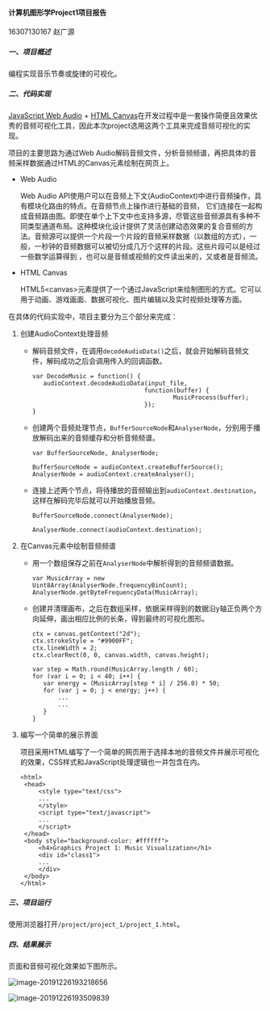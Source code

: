 #### 计算机图形学Project1项目报告

16307130167 赵广源

##### 一、项目概述

编程实现音乐节奏或旋律的可视化。

##### 二、代码实现

[JavaScript Web Audio](https://developer.mozilla.org/zh-CN/docs/Web/API/Web_Audio_API) + [HTML Canvas](https://developer.mozilla.org/zh-CN/docs/Web/API/HTMLCanvasElement)在开发过程中是一套操作简便且效果优秀的音频可视化工具，因此本次project选用这两个工具来完成音频可视化的实现。

项目的主要思路为通过Web Audio解码音频文件，分析音频频谱，再把具体的音频采样数据通过HTML的Canvas元素绘制在网页上。

- Web Audio

  Web Audio API使用户可以在音频上下文(AudioContext)中进行音频操作，具有模块化路由的特点。在音频节点上操作进行基础的音频， 它们连接在一起构成音频路由图。即使在单个上下文中也支持多源，尽管这些音频源具有多种不同类型通道布局。这种模块化设计提供了灵活创建动态效果的复合音频的方法。音频源可以提供一个片段一个片段的音频采样数据（以数组的方式），一般，一秒钟的音频数据可以被切分成几万个这样的片段。这些片段可以是经过一些数学运算得到 ，也可以是音频或视频的文件读出来的，又或者是音频流。

- HTML Canvas

  HTML5\<canvas\>元素提供了一个通过JavaScript来绘制图形的方式。它可以用于动画、游戏画面、数据可视化、图片编辑以及实时视频处理等方面。

在具体的代码实现中，项目主要分为三个部分来完成：

1. 创建AudioContext处理音频

   - 解码音频文件，在调用`decodeAudioData()`之后，就会开始解码音频文件，解码成功之后会调用传入的回调函数。

     ```
     var DecodeMusic = function() {
     	audioContext.decodeAudioData(input_file,
     								function(buffer) {
        									MusicProcess(buffer);
         							});
     }
     ```

   - 创建两个音频处理节点，`BufferSourceNode`和`AnalyserNode`，分别用于播放解码出来的音频缓存和分析音频频谱。

     ```
     var BufferSourceNode, AnalyserNode;
     
     BufferSourceNode = audioContext.createBufferSource();
     AnalyserNode = audioContext.createAnalyser();
     ```

   - 连接上述两个节点，将待播放的音频输出到`audioContext.destination`，这样在解码完毕后就可以开始播放音频。

     ```
     BufferSourceNode.connect(AnalyserNode);
     
     AnalyserNode.connect(audioContext.destination);
     ```

2. 在Canvas元素中绘制音频频谱

   - 用一个数组保存之前在`AnalyserNode`中解析得到的音频频谱数据。

     ```
     var MusicArray = new Uint8Array(AnalyserNode.frequencyBinCount);
     AnalyserNode.getByteFrequencyData(MusicArray);
     ```

   - 创建并清理画布，之后在数组采样，依据采样得到的数据沿y轴正负两个方向延伸，画出相应比例的长条，得到最终的可视化图形。

     ```
     ctx = canvas.getContext("2d");
     ctx.strokeStyle = "#9900FF";
     ctx.lineWidth = 2;
     ctx.clearRect(0, 0, canvas.width, canvas.height);
     
     var step = Math.round(MusicArray.length / 60);
     for (var i = 0; i < 40; i++) {
     	var energy = (MusicArray[step * i] / 256.0) * 50;
     	for (var j = 0; j < energy; j++) {
     		...
     		...
     	}
     }
     ```

3. 编写一个简单的展示界面

   项目采用HTML编写了一个简单的网页用于选择本地的音频文件并展示可视化的效果，CSS样式和JavaScript处理逻辑也一并包含在内。

   ```
   <html>
   	<head>
   		<style type="text/css">
   		...
   		</style>
   		<script type="text/javascript">
   		...
   		</script>
   	</head>
   	<body style="background-color: #ffffff">
   		<h4>Graphics Project 1: Music Visualization</h1>
   		<div id="class1">
   		...
   		</div>
   	</body>
   </html>
   ```

##### 三、项目运行

使用浏览器打开`/project/project_1/project_1.html`。

##### 四、结果展示

页面和音频可视化效果如下图所示。

![image-20191226193218656](C:\Users\zgy\AppData\Roaming\Typora\typora-user-images\image-20191226193218656.png)

![image-20191226193509839](C:\Users\zgy\AppData\Roaming\Typora\typora-user-images\image-20191226193509839.png)

